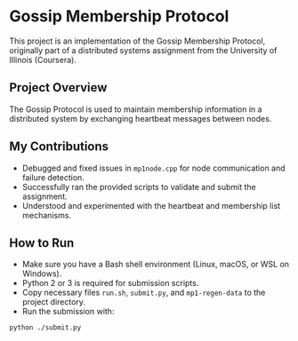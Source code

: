# Gossip Membership Protocol

This project is an implementation of the Gossip Membership Protocol, originally part of a distributed systems assignment from the University of Illinois (Coursera).

## Project Overview
The Gossip Protocol is used to maintain membership information in a distributed system by exchanging heartbeat messages between nodes.

## My Contributions
- Debugged and fixed issues in `mp1node.cpp` for node communication and failure detection.
- Successfully ran the provided scripts to validate and submit the assignment.
- Understood and experimented with the heartbeat and membership list mechanisms.

## How to Run
- Make sure you have a Bash shell environment (Linux, macOS, or WSL on Windows).
- Python 2 or 3 is required for submission scripts.
- Copy necessary files `run.sh`, `submit.py`, and `mp1-regen-data` to the project directory.
- Run the submission with:

```bash
python ./submit.py
